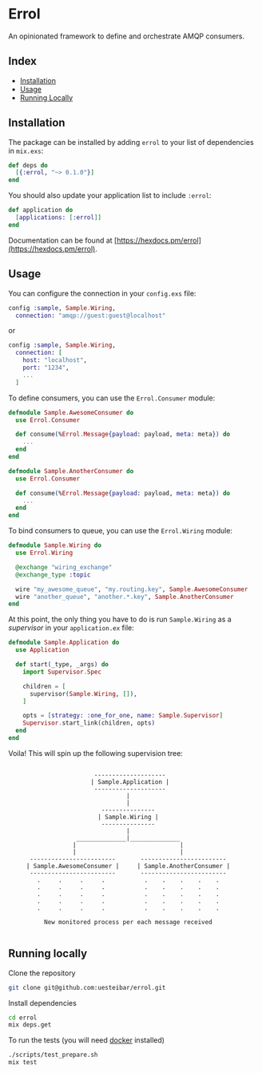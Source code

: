 # Errol

An opinionated framework to define and orchestrate AMQP consumers.

## Index

- [Installation](#installation)
- [Usage](#usage)
- [Running Locally](#running-locally)

## Installation

The package can be installed by adding `errol` to your list of dependencies in `mix.exs`:

```elixir
def deps do
  [{:errol, "~> 0.1.0"}]
end
```

You should also update your application list to include `:errol`:

```elixir
def application do
  [applications: [:errol]]
end
```

Documentation can be found at [https://hexdocs.pm/errol](https://hexdocs.pm/errol).

## Usage

You can configure the connection in your `config.exs` file:

```elixir
config :sample, Sample.Wiring,
  connection: "amqp://guest:guest@localhost"
```

or

```elixir
config :sample, Sample.Wiring,
  connection: [
    host: "localhost",
    port: "1234",
    ...
  ]
```

To define consumers, you can use the `Errol.Consumer` module:

```elixir
defmodule Sample.AwesomeConsumer do
  use Errol.Consumer

  def consume(%Errol.Message{payload: payload, meta: meta}) do
    ...
  end
end

defmodule Sample.AnotherConsumer do
  use Errol.Consumer

  def consume(%Errol.Message{payload: payload, meta: meta}) do
    ...
  end
end
```

To bind consumers to queue, you can use the `Errol.Wiring` module:

```elixir
defmodule Sample.Wiring do
  use Errol.Wiring

  @exchange "wiring_exchange"
  @exchange_type :topic

  wire "my_awesome_queue", "my.routing.key", Sample.AwesomeConsumer
  wire "another_queue", "another.*.key", Sample.AnotherConsumer
end
```

At this point, the only thing you have to do is run `Sample.Wiring` as a _supervisor_ in your `application.ex` file:

```elixir
defmodule Sample.Application do
  use Application

  def start(_type, _args) do
    import Supervisor.Spec

    children = [
      supervisor(Sample.Wiring, []),
    ]

    opts = [strategy: :one_for_one, name: Sample.Supervisor]
    Supervisor.start_link(children, opts)
  end
end
```

Voila! This will spin up the following supervision tree:

```

                        --------------------
                       | Sample.Application |
                        --------------------
                                 |
                                 |
                          ---------------
                         | Sample.Wiring |
                          ---------------
                                 |
                   ______________|______________
                  |                             |
                  |                             |
      ------------------------       ------------------------
     | Sample.AwesomeConsumer |     | Sample.AnotherConsumer |
      ------------------------       ------------------------
        .     .     .     .           .    .    .    .    .
        .     .     .     .           .    .    .    .    .
        .     .     .     .           .    .    .    .    .
        .     .     .     .           .    .    .    .    .
        .     .     .     .           .    .    .    .    .

          New monitored process per each message received


```

## Running locally

Clone the repository
```bash
git clone git@github.com:uesteibar/errol.git
```

Install dependencies
```bash
cd errol
mix deps.get
```

To run the tests (you will need [docker](https://www.docker.com/) installed)
```bash
./scripts/test_prepare.sh
mix test
```

